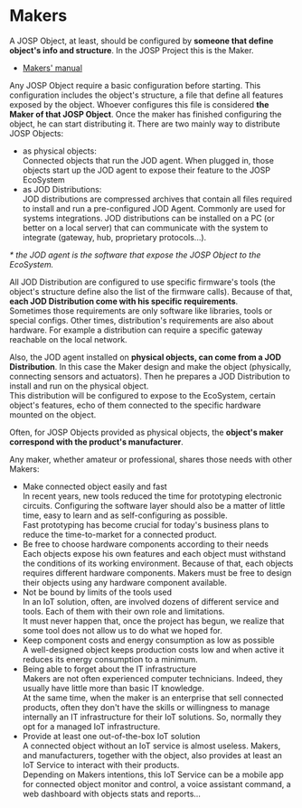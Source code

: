 # Makers

A JOSP Object, at least, should be configured by **someone that define object's
info and structure**.
In the JOSP Project this is the Maker.

* [Makers' manual](../manuals/makers/INDEX.md)

Any JOSP Object require a basic configuration before starting.
This configuration includes the object's structure, a file that define all features
exposed by the object.
Whoever configures this file is considered **the Maker of that JOSP Object**.
Once the maker has finished configuring the object, he can start distributing it.
There are two mainly way to distribute JOSP Objects:

* as physical objects:<br/>
  Connected objects that run the JOD agent.
  When plugged in, those objects start up the JOD agent to expose their feature to the JOSP EcoSystem
* as JOD Distributions:<br/>
  JOD distributions are compressed archives that contain all files required to install and run a pre-configured JOD Agent.
  Commonly are used for systems integrations.
  JOD distributions can be installed on a PC (or better on a local server) that can communicate with the system to integrate (gateway, hub, proprietary protocols...).

_\* the JOD agent is the software that expose the JOSP Object to the EcoSystem._

All JOD Distribution are configured to use specific firmware's tools (the object's
structure define also the list of the firmware calls). Because of that, **each
JOD Distribution come with his specific requirements**.<br/>
Sometimes those requirements are only software like libraries, tools or special
configs. Other times, distribution's requirements are also about hardware. For
example a distribution can require a specific gateway reachable on the local network.

Also, the JOD agent installed on **physical objects, can come from a JOD Distribution**.
In this case the Maker design and make the object (physically, connecting sensors
and actuators). Then he prepares a JOD Distribution to install and run on the
physical object.<br/>
This distribution will be configured to expose to the EcoSystem, certain object's
features, echo of them connected to the specific hardware mounted on the object.

Often, for JOSP Objects provided as physical objects, the **object's maker
correspond with the product's manufacturer**.

Any maker, whether amateur or professional, shares those needs with other Makers:

* Make connected object easily and fast<br/>
  In recent years, new tools reduced the time for prototyping electronic circuits.
  Configuring the software layer should also be a matter of little time, easy to learn and as self-configuring as possible.<br/>
  Fast prototyping has become crucial for today's business plans to reduce the time-to-market for a connected product.
* Be free to choose hardware components according to their needs<br/>
  Each objects expose his own features and each object must withstand the conditions of its working environment.
  Because of that, each objects requires different hardware components.
  Makers must be free to design their objects using any hardware component available.
* Not be bound by limits of the tools used<br/>
  In an IoT solution, often, are involved dozens of different service and tools.
  Each of them with their own role and limitations.<br/>
  It must never happen that, once the project has begun, we realize that some tool does not allow us to do what we hoped for.
* Keep component costs and energy consumption as low as possible<br/>
  A well-designed object keeps production costs low and when active it reduces its energy consumption to a minimum.
* Being able to forget about the IT infrastructure<br/>
  Makers are not often experienced computer technicians.
  Indeed, they usually have little more than basic IT knowledge.<br/>
  At the same time, when the maker is an enterprise that sell connected products, often they don't have the skills or willingness to manage internally an IT infrastructure for their IoT solutions.
  So, normally they opt for a managed IoT infrastructure.
* Provide at least one out-of-the-box IoT solution<br/>
  A connected object without an IoT service is almost useless.
  Makers, and manufacturers, together with the object, also provides at least an IoT Service to interact with their products.<br/>
  Depending on Makers intentions, this IoT Service can be a mobile app for connected object monitor and control, a voice assistant command, a web dashboard with objects stats and reports...

